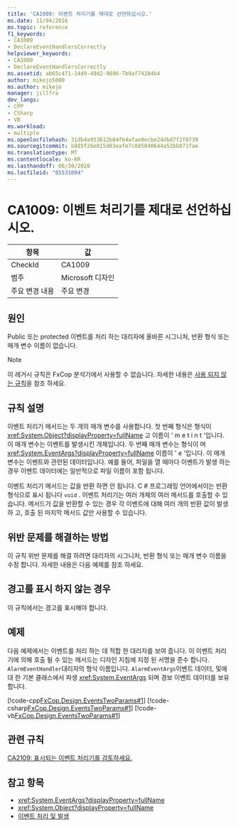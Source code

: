 ```yaml
---
title: 'CA1009: 이벤트 처리기를 제대로 선언하십시오.'
ms.date: 11/04/2016
ms.topic: reference
f1_keywords:
- CA1009
- DeclareEventHandlersCorrectly
helpviewer_keywords:
- CA1009
- DeclareEventHandlersCorrectly
ms.assetid: ab65c471-1449-49d2-9896-7b9af74284b4
author: mikejo5000
ms.author: mikejo
manager: jillfra
dev_langs:
- CPP
- CSharp
- VB
ms.workload:
- multiple
ms.openlocfilehash: 31db4a953612b84fb4afae0ecbe24dbd7f2f0739
ms.sourcegitcommit: b885f26e015d03eafe7c885040644a52bb071fae
ms.translationtype: MT
ms.contentlocale: ko-KR
ms.lasthandoff: 06/30/2020
ms.locfileid: "85531094"
---
```

# <a name="ca1009-declare-event-handlers-correctly"></a>CA1009: 이벤트 처리기를 제대로 선언하십시오.

|항목|값|
|-|-|
|CheckId|CA1009|
|범주|Microsoft 디자인|
|주요 변경 내용|주요 변경|

## <a name="cause"></a>원인
Public 또는 protected 이벤트를 처리 하는 대리자에 올바른 시그니처, 반환 형식 또는 매개 변수 이름이 없습니다.

> [!NOTE]
> 이 레거시 규칙은 FxCop 분석기에서 사용할 수 없습니다. 자세한 내용은 [사용 되지 않는 규칙](fxcop-rule-port-status.md#deprecated-rules)을 참조 하세요.

## <a name="rule-description"></a>규칙 설명
이벤트 처리기 메서드는 두 개의 매개 변수를 사용합니다. 첫 번째 형식은 형식이 <xref:System.Object?displayProperty=fullName> 고 이름이 ' m e t i n t '입니다. 이 매개 변수는 이벤트를 발생시킨 개체입니다. 두 번째 매개 변수는 형식이 며 <xref:System.EventArgs?displayProperty=fullName> 이름이 ' e '입니다. 이 매개 변수는 이벤트와 관련된 데이터입니다. 예를 들어, 파일을 열 때마다 이벤트가 발생 하는 경우 이벤트 데이터에는 일반적으로 파일 이름이 포함 됩니다.

이벤트 처리기 메서드는 값을 반환 하면 안 됩니다. C # 프로그래밍 언어에서이는 반환 형식으로 표시 됩니다 `void` . 이벤트 처리기는 여러 개체의 여러 메서드를 호출할 수 있습니다. 메서드가 값을 반환할 수 있는 경우 각 이벤트에 대해 여러 개의 반환 값이 발생 하 고, 호출 된 마지막 메서드 값만 사용할 수 있습니다.

## <a name="how-to-fix-violations"></a>위반 문제를 해결하는 방법
이 규칙 위반 문제를 해결 하려면 대리자의 시그니처, 반환 형식 또는 매개 변수 이름을 수정 합니다. 자세한 내용은 다음 예제를 참조 하세요.

## <a name="when-to-suppress-warnings"></a>경고를 표시 하지 않는 경우
이 규칙에서는 경고를 표시해야 합니다.

## <a name="example"></a>예제
다음 예제에서는 이벤트를 처리 하는 데 적합 한 대리자를 보여 줍니다. 이 이벤트 처리기에 의해 호출 될 수 있는 메서드는 디자인 지침에 지정 된 서명을 준수 합니다. `AlarmEventHandler`대리자의 형식 이름입니다. `AlarmEventArgs`이벤트 데이터, 및에 대 한 기본 클래스에서 파생 <xref:System.EventArgs> 되며 경보 이벤트 데이터를 보유 합니다.

[!code-cpp[FxCop.Design.EventsTwoParams#1](../code-quality/codesnippet/CPP/ca1009-declare-event-handlers-correctly_1.cpp)]
[!code-csharp[FxCop.Design.EventsTwoParams#1](../code-quality/codesnippet/CSharp/ca1009-declare-event-handlers-correctly_1.cs)]
[!code-vb[FxCop.Design.EventsTwoParams#1](../code-quality/codesnippet/VisualBasic/ca1009-declare-event-handlers-correctly_1.vb)]

## <a name="related-rules"></a>관련 규칙
[CA2109: 표시되는 이벤트 처리기를 검토하세요.](../code-quality/ca2109.md)

## <a name="see-also"></a>참고 항목

- <xref:System.EventArgs?displayProperty=fullName>
- <xref:System.Object?displayProperty=fullName>
- [이벤트 처리 및 발생](/dotnet/standard/events/index)
